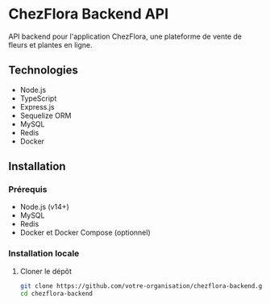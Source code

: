 # ChezFlora Backend API

API backend pour l'application ChezFlora, une plateforme de vente de fleurs et plantes en ligne.

## Technologies

- Node.js
- TypeScript
- Express.js
- Sequelize ORM
- MySQL
- Redis
- Docker

## Installation

### Prérequis

- Node.js (v14+)
- MySQL
- Redis
- Docker et Docker Compose (optionnel)

### Installation locale

1. Cloner le dépôt
   ```bash
   git clone https://github.com/votre-organisation/chezflora-backend.git
   cd chezflora-backend